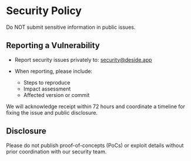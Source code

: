 # Security Policy

Do NOT submit sensitive information in public issues.

## Reporting a Vulnerability

- Report security issues privately to: security@deside.app

- When reporting, please include:
  - Steps to reproduce
  - Impact assessment
  - Affected version or commit

We will acknowledge receipt within 72 hours and coordinate a timeline for fixing the issue and public disclosure.

## Disclosure

Please do not publish proof-of-concepts (PoCs) or exploit details without prior coordination with our security team.